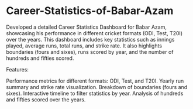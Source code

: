 # Career-Statistics-of-Babar-Azam
Developed a detailed Career Statistics Dashboard for Babar Azam, showcasing his performance in different cricket formats (ODI, Test, T20I) over the years. This dashboard includes key statistics such as innings played, average runs, total runs, and strike rate. It also highlights boundaries (fours and sixes), runs scored by year, and the number of hundreds and fifties scored.

Features:

Performance metrics for different formats: ODI, Test, and T20I.
Yearly run summary and strike rate visualization.
Breakdown of boundaries (fours and sixes).
Interactive timeline to filter statistics by year.
Analysis of hundreds and fifties scored over the years.

